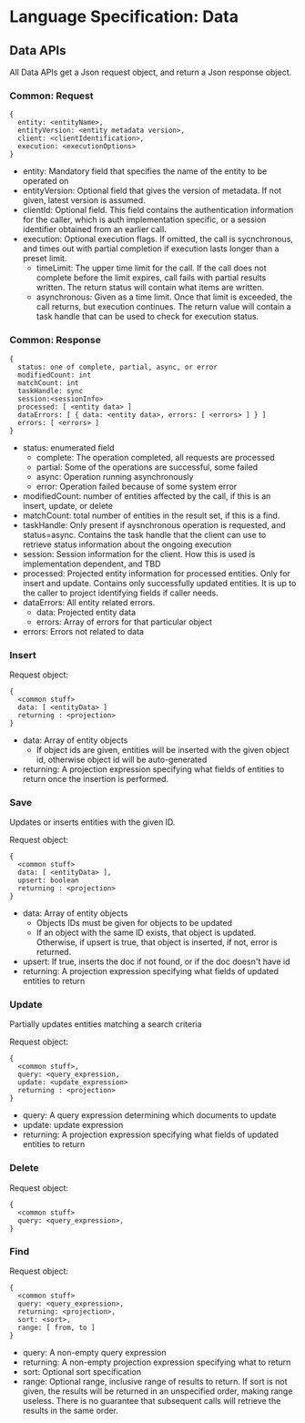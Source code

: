 # Language Specification: Data

## Data APIs

All Data APIs get a Json request object, and return a Json response
object.

### Common: Request

```
{
  entity: <entityName>,
  entityVersion: <entity metadata version>,
  client: <clientIdentification>,
  execution: <executionOptions>
}
```

* entity: Mandatory field that specifies the name of the
  entity to be operated on
* entityVersion: Optional field that gives the version of
  metadata. If not given, latest version is assumed.
* clientId: Optional field. This field contains the authentication
  information for the caller, which is auth implementation
  specific, or a session identifier obtained from an earlier call.
* execution: Optional execution flags. If omitted, the call
  is sycnchronous, and times out with partial completion if
  execution lasts longer than a preset limit.
  * timeLimit: The upper time limit for the call. If the call does
    not complete before the limit expires, call fails with partial
    results written. The return status will contain what items are
    written.
  * asynchronous: Given as a time limit. Once that limit is exceeded,
    the call returns, but execution continues. The return value will
    contain a task handle that can be used to check for execution status.


### Common: Response

```
{
  status: one of complete, partial, async, or error
  modifiedCount: int
  matchCount: int
  taskHandle: sync
  session:<sessionInfo>
  processed: [ <entity data> ]
  dataErrors: [ { data: <entity data>, errors: [ <errors> ] } ]
  errors: [ <errors> ]
}
```
* status: enumerated field
  * complete: The operation completed, all requests are processed
  * partial: Some of the operations are successful, some failed
  * async: Operation running asynchronously
  * error: Operation failed because of some system error
* modifiedCount: number of entities affected by the call,
  if this is an insert, update, or delete
* matchCount: total number of entities in the result set,
  if this is a find.
* taskHandle: Only present if aysnchronous operation is
  requested, and status=async. Contains the task handle that
  the client can use to retrieve status information about the
  ongoing execution
* session: Session information for the client. How this is
  used is implementation dependent, and TBD
* processed: Projected entity information for processed entities.
  Only for insert and update. Contains only successfully updated
  entities. It is up to the caller to project identifying fields
  if caller needs.
* dataErrors: All entity related errors.
  * data: Projected entity data
  * errors: Array of errors for that particular object
* errors: Errors not related to data


### Insert

Request object:
```
{
  <common stuff>
  data: [ <entityData> ]
  returning : <projection>
}
```
* data: Array of entity objects
  * If object ids are given, entities will be inserted
    with the given object id, otherwise object id will be auto-generated
* returning: A projection expression specifying what fields of entities
  to return once the insertion is performed.

### Save

Updates or inserts entities with the given ID.

Request object:
```
{
  <common stuff>
  data: [ <entityData> ],
  upsert: boolean
  returning : <projection>
}
```
* data: Array of entity objects
  * Objects IDs must be given for objects to be updated
  * If an object with the same ID exists, that object is updated.
    Otherwise, if upsert is true, that object is inserted, if not,
    error is returned.
* upsert: If true, inserts the doc if not found, or if the doc
  doesn't have id
* returning: A projection expression specifying what fields of updated
  entities to return

### Update

Partially updates entities matching a search criteria

Request object:
```
{
  <common stuff>,
  query: <query_expression,
  update: <update_expression>
  returning : <projection>
}
```
* query: A query expression determining which documents to update
* update: update expression
* returning: A projection expression specifying what fields of updated
  entities to return

### Delete

Request object:
```
{
  <common stuff>
  query: <query_expression>,
}
```

### Find

Request object:
```
{
  <common stuff>
  query: <query_expression>,
  returning: <projection>,
  sort: <sort>,
  range: [ from, to ]
}
```
* query: A non-empty query expression
* returning: A non-empty projection expression specifying what to return
* sort: Optional sort specification
* range: Optional range, inclusive range of results to return.
  If sort is not given, the results will be returned in an
  unspecified order, making range useless. There is no guarantee
  that subsequent calls will retrieve the results in the same order.

